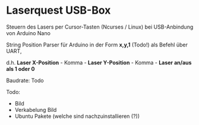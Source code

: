 # Laserquest USB-Box

Steuern des Lasers per Cursor-Tasten (Ncurses / Linux) bei USB-Anbindung von Arduino Nano

String Position Parser für Arduino in der Form **x,y,1** (Todo!) als Befehl über UART, 

d.h. **Laser X-Position** - Komma - **Laser Y-Position** - Komma - **Laser an/aus als 1 oder 0**

Baudrate: Todo

Todo: 
* Bild
* Verkabelung Bild
* Ubuntu Pakete (welche sind nachzuinstallieren (?))
